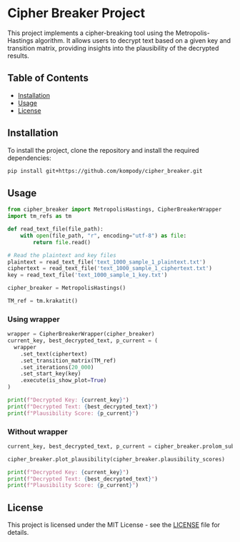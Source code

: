# Cipher Breaker Project

This project implements a cipher-breaking tool using the Metropolis-Hastings algorithm. It allows users to decrypt text based on a given key and transition matrix, providing insights into the plausibility of the decrypted results.

## Table of Contents

- [Installation](#installation)
- [Usage](#usage)
- [License](#license)

## Installation

To install the project, clone the repository and install the required dependencies:

```bash
pip install git+https://github.com/kompody/cipher_breaker.git
```

## Usage

```python
from cipher_breaker import MetropolisHastings, CipherBreakerWrapper
import tm_refs as tm

def read_text_file(file_path):
    with open(file_path, "r", encoding="utf-8") as file:
        return file.read()

# Read the plaintext and key files
plaintext = read_text_file('text_1000_sample_1_plaintext.txt')
ciphertext = read_text_file('text_1000_sample_1_ciphertext.txt')
key = read_text_file('text_1000_sample_1_key.txt')

cipher_breaker = MetropolisHastings()

TM_ref = tm.krakatit()
```

### Using wrapper

```python
wrapper = CipherBreakerWrapper(cipher_breaker)
current_key, best_decrypted_text, p_current = (
  wrapper
    .set_text(ciphertext)
    .set_transition_matrix(TM_ref)
    .set_iterations(20_000)
    .set_start_key(key)
    .execute(is_show_plot=True)
)

print(f"Decrypted Key: {current_key}")
print(f"Decrypted Text: {best_decrypted_text}")
print(f"Plausibility Score: {p_current}")
```

### Without wrapper

```python
current_key, best_decrypted_text, p_current = cipher_breaker.prolom_substitute(ciphertext, TM_ref, 20_000, cipher_breaker.start_key)

cipher_breaker.plot_plausibility(cipher_breaker.plausibility_scores)

print(f"Decrypted Key: {current_key}")
print(f"Decrypted Text: {best_decrypted_text}")
print(f"Plausibility Score: {p_current}")
```

## License

This project is licensed under the MIT License - see the [LICENSE](LICENSE) file for details.